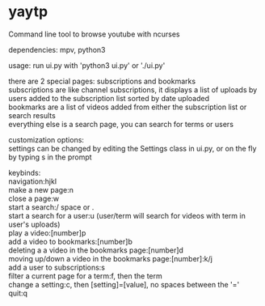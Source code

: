 yaytp
=====

Command line tool to browse youtube with ncurses

dependencies: mpv, python3

usage: run ui.py with 'python3 ui.py' or './ui.py'

there are 2 special pages: subscriptions and bookmarks  
subscriptions are like channel subscriptions, it displays a list of uploads by users added to the subscription list sorted by date uploaded  
bookmarks are a list of videos added from either the subscription list or search results  
everything else is a search page, you can search for terms or users  


customization options:  
settings can be changed by editing the Settings class in ui.py, or on the fly by typing s in the prompt


keybinds:  
navigation:hjkl  
make a new page:n  
close a page:w  
start a search:/ space or .  
start a search for a user:u (user/term will search for videos with term in user's uploads)  
play a video:[number]p  
add a video to bookmarks:[number]b  
deleting a a video in the bookmarks page:[number]d  
moving up/down a video in the bookmarks page:[number]:k/j  
add a user to subscriptions:s   
filter a current page for a term:f, then the term  
change a setting:c, then [setting]=[value], no spaces between the '='  
quit:q  

